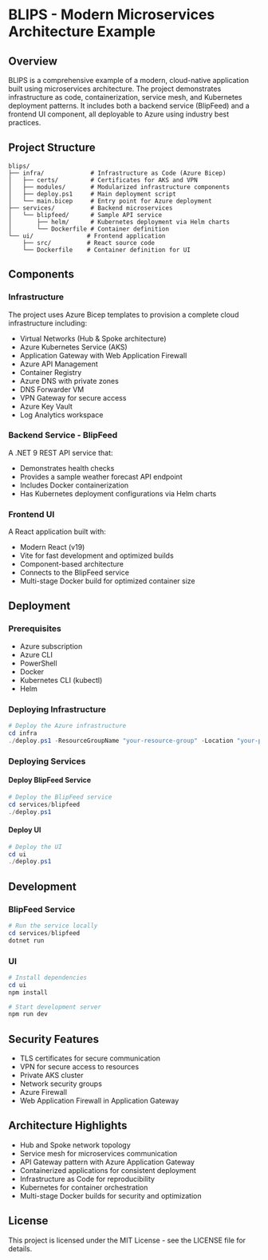 # BLIPS - Modern Microservices Architecture Example

## Overview

BLIPS is a comprehensive example of a modern, cloud-native application built using microservices architecture. The project demonstrates infrastructure as code, containerization, service mesh, and Kubernetes deployment patterns. It includes both a backend service (BlipFeed) and a frontend UI component, all deployable to Azure using industry best practices.

## Project Structure

```
blips/
├── infra/             # Infrastructure as Code (Azure Bicep)
│   ├── certs/         # Certificates for AKS and VPN 
│   ├── modules/       # Modularized infrastructure components
│   ├── deploy.ps1     # Main deployment script
│   └── main.bicep     # Entry point for Azure deployment
├── services/          # Backend microservices
│   └── blipfeed/      # Sample API service
│       ├── helm/      # Kubernetes deployment via Helm charts
│       └── Dockerfile # Container definition
└── ui/               # Frontend application
    ├── src/          # React source code
    └── Dockerfile    # Container definition for UI
```

## Components

### Infrastructure

The project uses Azure Bicep templates to provision a complete cloud infrastructure including:

- Virtual Networks (Hub & Spoke architecture)
- Azure Kubernetes Service (AKS)
- Application Gateway with Web Application Firewall
- Azure API Management
- Container Registry
- Azure DNS with private zones
- DNS Forwarder VM
- VPN Gateway for secure access
- Azure Key Vault
- Log Analytics workspace

### Backend Service - BlipFeed

A .NET 9 REST API service that:
- Demonstrates health checks
- Provides a sample weather forecast API endpoint
- Includes Docker containerization
- Has Kubernetes deployment configurations via Helm charts

### Frontend UI

A React application built with:
- Modern React (v19)
- Vite for fast development and optimized builds
- Component-based architecture
- Connects to the BlipFeed service 
- Multi-stage Docker build for optimized container size

## Deployment

### Prerequisites

- Azure subscription
- Azure CLI
- PowerShell
- Docker
- Kubernetes CLI (kubectl)
- Helm

### Deploying Infrastructure

```powershell
# Deploy the Azure infrastructure
cd infra
./deploy.ps1 -ResourceGroupName "your-resource-group" -Location "your-preferred-region"
```

### Deploying Services

#### Deploy BlipFeed Service

```powershell
# Deploy the BlipFeed service
cd services/blipfeed
./deploy.ps1
```

#### Deploy UI

```powershell
# Deploy the UI
cd ui
./deploy.ps1
```

## Development

### BlipFeed Service

```powershell
# Run the service locally
cd services/blipfeed
dotnet run
```

### UI

```powershell
# Install dependencies
cd ui
npm install

# Start development server
npm run dev
```

## Security Features

- TLS certificates for secure communication
- VPN for secure access to resources
- Private AKS cluster
- Network security groups
- Azure Firewall
- Web Application Firewall in Application Gateway

## Architecture Highlights

- Hub and Spoke network topology
- Service mesh for microservices communication
- API Gateway pattern with Azure Application Gateway
- Containerized applications for consistent deployment
- Infrastructure as Code for reproducibility
- Kubernetes for container orchestration
- Multi-stage Docker builds for security and optimization

## License

This project is licensed under the MIT License - see the LICENSE file for details.

